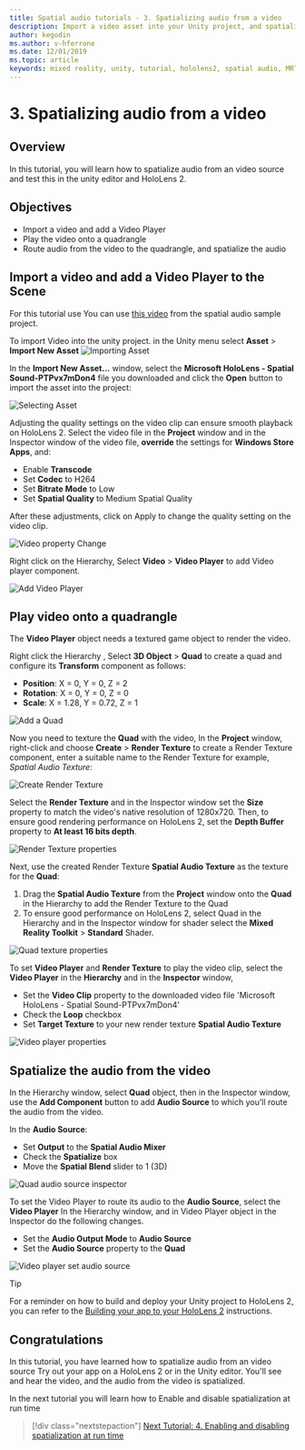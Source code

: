 ```yaml
---
title: Spatial audio tutorials - 3. Spatializing audio from a video
description: Import a video asset into your Unity project, and spatialize the audio from the video.
author: kegodin
ms.author: v-hferrone
ms.date: 12/01/2019
ms.topic: article
keywords: mixed reality, unity, tutorial, hololens2, spatial audio, MRTK, mixed reality toolkit, UWP, Windows 10, HRTF, head-related transfer function, reverb, Microsoft Spatializer, video importing, Video Player
---
```


# 3. Spatializing audio from a video

## Overview

In this tutorial, you will learn how to spatialize audio from an video source and test this in the unity editor and HoloLens 2.

## Objectives

* Import a video and add a Video Player
* Play the video onto a quadrangle
* Route audio from the video to the quadrangle, and spatialize the audio

## Import a video and add a Video Player to the Scene

For this tutorial use You can use [this video](https://github.com/microsoft/spatialaudio-unity/blob/develop/Samples/MicrosoftSpatializerSample/Assets/Microsoft%20HoloLens%20-%20Spatial%20Sound-PTPvx7mDon4.mp4?raw=true) from the spatial audio sample project.

To import Video into the unity project. in the Unity menu select **Asset** > **Import New Asset**
![Importing Asset](images/spatial-audio/spatial-audio-03-section1-step1-1.png)

In the **Import New Asset...** window, select the **Microsoft HoloLens - Spatial Sound-PTPvx7mDon4** file you downloaded and click the **Open** button to import the asset into the project:

![Selecting Asset](images/spatial-audio/spatial-audio-03-section1-step1-2.png)

Adjusting the quality settings on the video clip can ensure smooth playback on HoloLens 2. Select the video file in the **Project** window and in the Inspector window of the video file, **override** the settings for **Windows Store Apps**, and:

* Enable **Transcode**
* Set **Codec** to H264
* Set **Bitrate Mode** to Low
* Set **Spatial Quality** to Medium Spatial Quality

After these adjustments, click on Apply to change the quality setting on the video clip.

![Video property Change](images/spatial-audio/spatial-audio-03-section1-step1-3.png)

Right click on the Hierarchy, Select **Video** > **Video Player** to add Video player component.

![Add Video Player](images/spatial-audio/spatial-audio-03-section1-step1-4.png)

## Play video onto a quadrangle

The **Video Player** object needs a textured game object to render the video.

Right click the Hierarchy , Select **3D Object** > **Quad** to create a quad and configure its **Transform** component as follows:

* **Position**: X = 0, Y = 0, Z = 2
* **Rotation**: X = 0, Y = 0, Z = 0
* **Scale**: X = 1.28, Y = 0.72, Z = 1

![Add a Quad](images/spatial-audio/spatial-audio-03-section2-step1-1.png)

Now you need to texture the **Quad** with the video,
 In the **Project** window, right-click and choose **Create** > **Render Texture** to create a Render Texture component, enter a suitable name to the Render Texture for example, _Spatial Audio Texture_:

![Create Render Texture](images/spatial-audio/spatial-audio-03-section2-step1-2.png)

Select the **Render Texture** and in the Inspector window set the **Size** property to match the video's native resolution of 1280x720. Then, to ensure good rendering performance on HoloLens 2, set the **Depth Buffer** property to **At least 16 bits depth**.

![Render Texture properties](images/spatial-audio/spatial-audio-03-section2-step1-3.png)

Next, use the created Render Texture **Spatial Audio Texture** as the texture for the **Quad**:

1. Drag the **Spatial Audio Texture** from the **Project** window onto the **Quad** in the Hierarchy to add the Render Texture to the Quad
2. To ensure good performance on HoloLens 2, select Quad in the Hierarchy and in the Inspector window for shader select the **Mixed Reality Toolkit** > **Standard** Shader.

![Quad texture properties](images/spatial-audio/spatial-audio-03-section2-step1-4.png)

To set **Video Player** and **Render Texture** to play the video clip, select the **Video Player** in the **Hierarchy** and in the **Inspector** window,

* Set the **Video Clip** property to the downloaded video file 'Microsoft HoloLens - Spatial Sound-PTPvx7mDon4'
* Check the **Loop** checkbox
* Set **Target Texture** to your new render texture **Spatial Audio Texture**

![Video player properties](images/spatial-audio/spatial-audio-03-section2-step1-5.png)

## Spatialize the audio from the video

In the Hierarchy window, select **Quad** object, then in the Inspector window, use the **Add Component** button to add **Audio Source** to which you'll route the audio from the video.

In the **Audio Source**:

* Set **Output** to the **Spatial Audio Mixer**
* Check the **Spatialize** box
* Move the **Spatial Blend** slider to 1 (3D)

![Quad audio source inspector](images/spatial-audio/spatial-audio-03-section3-step1-1.png)

To set the Video Player to route its audio to the **Audio Source**, select the **Video Player** In the Hierarchy window, and in Video Player object in the Inspector do the following changes.

* Set the **Audio Output Mode** to **Audio Source**
* Set the **Audio Source** property to the **Quad**

![Video player set audio source](images/spatial-audio/spatial-audio-03-section3-step1-2.png)

> [!TIP]
> For a reminder on how to build and deploy your Unity project to HoloLens 2, you can refer to the [Building your app to your HoloLens 2](mr-learning-base-02.md#building-your-application-to-your-hololens-2) instructions.

## Congratulations

In this tutorial, you have learned how to spatialize audio from an video source Try out your app on a HoloLens 2 or in the Unity editor. You'll see and hear the video, and the audio from the video is spatialized.

In the next tutorial you will learn how to Enable and disable spatialization at run time

> [!div class="nextstepaction"]
> [Next Tutorial: 4. Enabling and disabling spatialization at run time](unity-spatial-audio-ch4.md)
